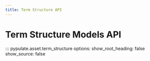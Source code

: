 ```yaml
---
title: Term Structure API
---
```


# Term Structure Models API

::: pypulate.asset.term_structure
    options:
      show_root_heading: false
      show_source: false 